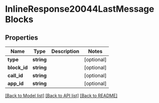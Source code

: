 # InlineResponse20044LastMessageBlocks

## Properties
Name | Type | Description | Notes
------------ | ------------- | ------------- | -------------
**type** | **string** |  | [optional] 
**block_id** | **string** |  | [optional] 
**call_id** | **string** |  | [optional] 
**app_id** | **string** |  | [optional] 

[[Back to Model list]](../../README.md#documentation-for-models) [[Back to API list]](../../README.md#documentation-for-api-endpoints) [[Back to README]](../../README.md)

